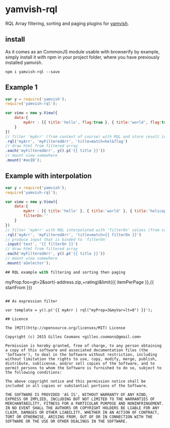 # yamvish-rql

RQL Array filtering, sorting and paging plugins for [yamvish](https://github.com/nomocas/yamvish).

## install

As it comes as an CommonJS module usable with browserify by example, simply install it with npm in your project folder, where you have previously installed yamvish.
```
npm i yamvish-rql --save
```

## Example 1

```javascript
var y = require('yamvish');
require('yamvish-rql');

var view = new y.View({
	data:{
		myArr : [{ title:'hello', flag:true }, { title:'world', flag:true }, { title:'helicopter', flag:false }]
	}
})
// filter 'myArr' (from context of course) with RQL and store result in 'myFilteredArr' (in context of course)
.rql('myArr', 'myFilteredArr', 'title=match=hel&flag')
// draw html from filtered array
.each('myFilteredArr', y().p('{{ title }}'))
// mount view somewhere
.mount('#anID');
```

## Example with interpolation

```javascript
var y = require('yamvish');
require('yamvish-rql');

var view = new y.View({
	data:{
		myArr : [{ title:'hello' }, { title:'world' }, { title:'helicopter' }],
		filterOn:''
	}
})
// filter 'myArr' with RQL interpolated with 'filterOn' values (from context) and store result in 'myFilteredArr'
.rql('myArr', 'myFilteredArr', 'title=match={{ filterOn }}')
// produce input that is binded to 'filterOn'
.input('text', '{{ filterOn }}')
// draw html from filtered array
.each('myFilteredArr', y().p('{{ title }}'))
// mount view somewhere
.mount('aSelector');

## RQL example with filtering and sorting then paging

```
myProp.foo=gt=2&sort(-address.zip,+rating)&limit({{ itemPerPage }},{{ startFrom }})
```

## As expression filter

var template = y().p('{{ myArr | rql("myProp=3&myVar=lt=8") }}');

## Licence

The [MIT](http://opensource.org/licenses/MIT) License

Copyright (c) 2015 Gilles Coomans <gilles.coomans@gmail.com>

Permission is hereby granted, free of charge, to any person obtaining a copy of this software and associated documentation files (the 'Software'), to deal in the Software without restriction, including without limitation the rights to use, copy, modify, merge, publish, distribute, sublicense, and/or sell copies of the Software, and to permit persons to whom the Software is furnished to do so, subject to the following conditions:

The above copyright notice and this permission notice shall be included in all copies or substantial portions of the Software.

THE SOFTWARE IS PROVIDED 'AS IS', WITHOUT WARRANTY OF ANY KIND, EXPRESS OR IMPLIED, INCLUDING BUT NOT LIMITED TO THE WARRANTIES OF MERCHANTABILITY, FITNESS FOR A PARTICULAR PURPOSE AND NONINFRINGEMENT. IN NO EVENT SHALL THE AUTHORS OR COPYRIGHT HOLDERS BE LIABLE FOR ANY CLAIM, DAMAGES OR OTHER LIABILITY, WHETHER IN AN ACTION OF CONTRACT, TORT OR OTHERWISE, ARISING FROM, OUT OF OR IN CONNECTION WITH THE SOFTWARE OR THE USE OR OTHER DEALINGS IN THE SOFTWARE.

